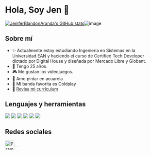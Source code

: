 # Hola, Soy Jen 👋

[![JeniferBlandonAranda's GitHub stats](https://github-readme-stats.vercel.app/api?username=JeniferBlandonAranda)](https://github.com/anuraghazra/github-readme-stats)![image](https://user-images.githubusercontent.com/81455607/149403344-d9929029-893c-4688-aa2c-a31a5a88b41e.png)


## Sobre mí
- ✨ Actualmente estoy estudiando Ingenieria en Sistemas en la Universidad EAN y haciendo el curso de Certified Tech Developer dictado por Digital House y diseñada por Mercado Libre y Globant.
- 💜  Tengo 25 años.
- 🎮  Me gustan los videojuegos.
- 🎨  Amo pintar en acuarela
- 🔅  Mi banda favorita es Coldplay
- 🌻 [Revisa mi currículum](https://drive.google.com/file/d/1fOIfnI4Ej1t09FPgc7DijwuAzhWBZTJU/view?usp=sharing)

## Lenguajes y herramientas 
<img src = "https://img.shields.io/badge/-HTML5-E34F26?style=flat&logo=html5&logoColor=white"> <img src = "https://img.shields.io/badge/-CSS3-1572B6?style=flat&logo=css3&logoColor=white"> <img src="https://img.shields.io/badge/-JavaScript-eed718?style=flat&logo=javascript&logoColor=ffffff"> <img src="https://img.shields.io/badge/-MySQL-F29111?style=flat&logo=mysql&logoColor=FFFFFF"> <img src="http://img.shields.io/badge/-Github-000000?style=flat&logo=github&logoColor=FFFFFF"> <img src="http://img.shields.io/badge/-VS%20Code-000000?style=for-the-badge&logo=Visual-studio-code&logoColor=blue">

## Redes sociales 

 <p><a href="https://www.linkedin.com/in/jenifer-bland%C3%B3n-85850013a/" target="blank">
  <img align="center" alt="Pramod's LinkedIn" width="30px" src="https://www.vectorlogo.zone/logos/linkedin/linkedin-icon.svg" /> &nbsp; &nbsp;
 </a> </p>

